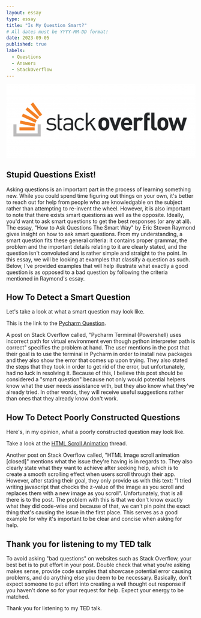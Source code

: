 ```yaml
---
layout: essay
type: essay
title: "Is My Question Smart?"
# All dates must be YYYY-MM-DD format!
date: 2023-09-05
published: true
labels:
  - Questions
  - Answers
  - StackOverflow
---
```


<img class="img-fluid" src="../img/stackoverflow.png">

## Stupid Questions Exist!

Asking questions is an important part in the process of learning something new. While you could spend time figuring out things on your own, it's better to reach out for help from people who are knowledgable on the subject rather than attempting to re-invent the wheel. However, it is also important to note that there exists smart questions as well as the opposite. Ideally, you'd want to ask smart questions to get the best responses (or any at all). The essay, "How to Ask Questions The Smart Way" by Eric Steven Raymond gives insight on how to ask smart questions. From my understanding, a smart question fits these general criteria: it contains proper grammar, the problem and the important details relating to it are clearly stated, and the question isn't convoluted and is rather simple and straight to the point. In this essay, we will be looking at examples that classify a question as such. Below, I've provided examples that will help illustrate what exactly a good question is as opposed to a bad question by following the criteria mentioned in Raymond's essay.

## How To Detect a Smart Question

Let's take a look at what a smart question may look like.

This is the link to the [Pycharm Question](https://stackoverflow.com/questions/77048037/pycharm-terminal-powershell-uses-incorrect-path-for-virtual-environment-even-t).

A post on Stack Overflow called, "Pycharm Terminal (Powershell) uses incorrect path for virtual environment even though python interpreter path is correct" specifies the problem at hand. The user mentions in the post that their goal is to use the terminal in Pycharm in order to install new packages and they also show the error that comes up upon trying. They also stated the steps that they took in order to get rid of the error, but unfortunately, had no luck in resolving it. Because of this, I believe this post should be considered a "smart question" because not only would potential helpers know what the user needs assistance with, but they also know what they've already tried. In other words, they will receive useful suggestions rather than ones that they already know don't work.

## How To Detect Poorly Constructed Questions

Here's, in my opinion, what a poorly constructed question may look like.

Take a look at the [HTML Scroll Animation](https://stackoverflow.com/questions/77047812/html-image-scroll-animation) thread.

Another post on Stack Overflow called, "HTML Image scroll animation [closed]" mentions what the issue they're having is in regards to. They also clearly state what they want to achieve after seeking help, which is to create a smooth scrolling effect when users scroll through their app. However, after stating their goal, they only provide us with this text: "I tried writing javascript that checks the z-value of the image as you scroll and replaces them with a new image as you scroll". Unfortunately, that is all there is to the post. The problem with this is that we don't know exactly what they did code-wise and because of that, we can't pin point the exact thing that's causing the issue in the first place. This serves as a good example for why it's important to be clear and concise when asking for help. 

## Thank you for listening to my TED talk

To avoid asking "bad questions" on websites such as Stack Overflow, your best bet is to put effort in your post. Double check that what you're asking makes sense, provide code samples that showcase potential error causing problems, and do anything else you deem to be necessary. Basically, don't expect someone to put effort into creating a well thought out response if you haven't done so for your request for help. Expect your energy to be matched.

Thank you for listening to my TED talk.
